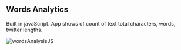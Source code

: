 ## Words Analytics

Built in javaScript. App shows of count of text total characters, words, twitter lengths. 

![wordsAnalysisJS](https://github.com/Siddharthbadal/JavaScriptProjects/assets/55015090/d93eed63-c938-4abf-b2b2-d85d93a68f4f)
